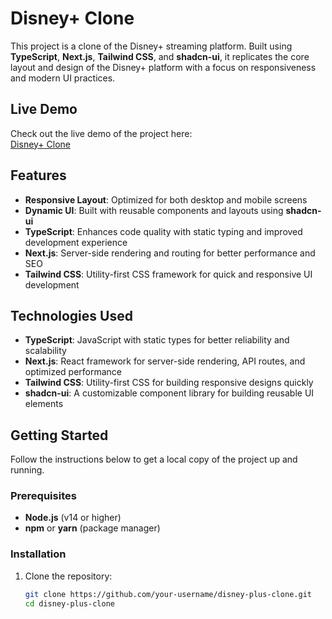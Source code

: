 # Disney+ Clone

This project is a clone of the Disney+ streaming platform. Built using **TypeScript**, **Next.js**, **Tailwind CSS**, and **shadcn-ui**, it replicates the core layout and design of the Disney+ platform with a focus on responsiveness and modern UI practices.

## Live Demo

Check out the live demo of the project here:  
[Disney+ Clone](https://disney-plus-smoky.vercel.app/)

## Features

- **Responsive Layout**: Optimized for both desktop and mobile screens
- **Dynamic UI**: Built with reusable components and layouts using **shadcn-ui**
- **TypeScript**: Enhances code quality with static typing and improved development experience
- **Next.js**: Server-side rendering and routing for better performance and SEO
- **Tailwind CSS**: Utility-first CSS framework for quick and responsive UI development

## Technologies Used

- **TypeScript**: JavaScript with static types for better reliability and scalability
- **Next.js**: React framework for server-side rendering, API routes, and optimized performance
- **Tailwind CSS**: Utility-first CSS for building responsive designs quickly
- **shadcn-ui**: A customizable component library for building reusable UI elements

## Getting Started

Follow the instructions below to get a local copy of the project up and running.

### Prerequisites

- **Node.js** (v14 or higher)
- **npm** or **yarn** (package manager)

### Installation

1. Clone the repository:

   ```bash
   git clone https://github.com/your-username/disney-plus-clone.git
   cd disney-plus-clone
